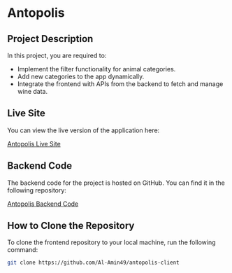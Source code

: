 # Antopolis 

## Project Description

In this project, you are required to:

- Implement the filter functionality for animal categories.
- Add new categories to the app dynamically.
- Integrate the frontend with APIs from the backend to fetch and manage wine data.


## Live Site

You can view the live version of the application here:

[Antopolis Live Site](https://antopolis-wine.vercel.app/)

## Backend Code

The backend code for the project is hosted on GitHub. You can find it in the following repository:

[Antopolis Backend Code](https://github.com/Al-Amin49/antopolis-server)

## How to Clone the Repository

To clone the frontend repository to your local machine, run the following command:

```bash
git clone https://github.com/Al-Amin49/antopolis-client
